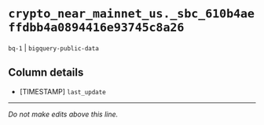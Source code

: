 # `crypto_near_mainnet_us._sbc_610b4aeffdbb4a0894416e93745c8a26`
`bq-1` | `bigquery-public-data`

## Column details
* [TIMESTAMP] `last_update`

-------------------------------------------------------------------------------
*Do not make edits above this line.*
